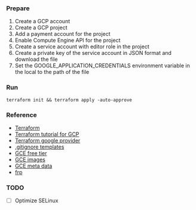 ### Prepare

1. Create a GCP account
2. Create a GCP project
3. Add a payment account for the project
4. Enable Compute Engine API for the project
5. Create a service account with editor role in the project
6. Create a private key of the service account in JSON format and download the file
7. Set the GOOGLE_APPLICATION_CREDENTIALS environment variable in the local to the path of the file


### Run
```
terraform init && terraform apply -auto-approve
```

### Reference

- [Terraform](https://developer.hashicorp.com/terraform)
- [Terraform tutorial for GCP](https://developer.hashicorp.com/terraform/tutorials/gcp-get-started)
- [Terraform google provider](https://registry.terraform.io/providers/hashicorp/google/latest/docs/resources/compute_network.html?product_intent=terraform)
- [.gitignore templates](https://github.com/github/gitignore)
- [GCE free tier](https://cloud.google.com/free/docs/free-cloud-features?hl=ja#compute)
- [GCE images](https://console.cloud.google.com/compute/images?project=imasuggo5)
- [GCE meta data](https://cloud.google.com/compute/docs/metadata/default-metadata-values?hl=ja)
- [frp](https://github.com/fatedier/frp)

### TODO
- [ ] Optimize SELinux 